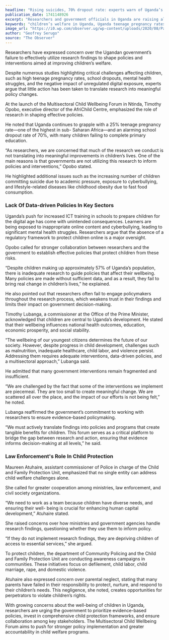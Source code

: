 ```yaml
---
headline: "Rising suicides, 70% dropout rate: experts warn of Uganda’s child welfare crisis"
publication_date: 1741148926
excerpt: "Researchers and government officials in Uganda are raising alarms over the persistent failure to translate critical research on child welfare—covering issues like teenage pregnancy, school dropouts, mental health struggles, and digital risks—into effective, data-driven policies, leaving millions of children vulnerable despite their central role in the nation’s future."
keywords: "children’s welfare in Uganda, Uganda teenage pregnancy rates, school dropout rates Uganda, mental health struggles children Uganda, unregulated digital exposure children, research policy gap Uganda, cyberbullying Uganda schools, childhood obesity Uganda, data-driven policies children, ICT training risks children, Uganda child wellbeing forum, collaboration researchers policymakers, high teenage pregnancy sub-Saharan Africa, academic pressure suicide children, AfriChild Centre Uganda"
image_url: "https://i0.wp.com/observer.ug/wp-content/uploads/2020/08/Pauline-Nak-of-St-Joseph-Nsambya-Primary-School-with-her-children-make-bricks.jpg?w=760&ssl=1"
author: "Geofrey Serugo"
source: "The Observer"
---
```


Researchers have expressed concern over the Ugandan government’s failure to effectively utilize research findings to shape policies and interventions aimed at improving children’s welfare.

Despite numerous studies highlighting critical challenges affecting children, such as high teenage pregnancy rates, school dropouts, mental health struggles, and the negative impact of unregulated digital exposure, experts argue that little action has been taken to translate research into meaningful policy changes.

At the launch of the Multisectoral Child Wellbeing Forum in Ntinda, Timothy Opobo, executive director of the AfriChild Centre, emphasized the role of research in shaping effective policies.

He noted that Uganda continues to grapple with a 25% teenage pregnancy rate—one of the highest in sub- Saharan Africa—and an alarming school dropout rate of 70%, with many children failing to complete primary education.

“As researchers, we are concerned that much of the research we conduct is not translating into meaningful improvements in children’s lives. One of the main reasons is that governments are not utilizing this research to inform policies and interventions,” Opobo stated.

He highlighted additional issues such as the increasing number of children committing suicide due to academic pressure, exposure to cyberbullying, and lifestyle-related diseases like childhood obesity due to fast food consumption.

### Lack Of Data-driven Policies In Key Sectors

Uganda’s push for increased ICT training in schools to prepare children for the digital age has come with unintended consequences. Learners are being exposed to inappropriate online content and cyberbullying, leading to significant mental health struggles. Researchers argue that the absence of a regulatory framework to protect children online is a major oversight.

Opobo called for stronger collaboration between researchers and the government to establish effective policies that protect children from these risks.

“Despite children making up approximately 57% of Uganda’s population, there is inadequate research to guide policies that affect their wellbeing. Many policies are made without sufficient data, and as a result, they fail to bring real change in children’s lives,” he explained.

He also pointed out that researchers often fail to engage policymakers throughout the research process, which weakens trust in their findings and limits their impact on government decision-making.

Timothy Lubanga, a commissioner at the Office of the Prime Minister, acknowledged that children are central to Uganda’s development. He stated that their wellbeing influences national health outcomes, education, economic prosperity, and social stability.

“The wellbeing of our youngest citizens determines the future of our society. However, despite progress in child development, challenges such as malnutrition, inadequate healthcare, child labor, and violence persist. Addressing them requires adequate interventions, data-driven policies, and a multisectoral approach,” Lubanga said.

He admitted that many government interventions remain fragmented and insufficient.

“We are challenged by the fact that some of the interventions we implement are piecemeal. They are too small to create meaningful change. We are scattered all over the place, and the impact of our efforts is not being felt,” he noted.

Lubanga reaffirmed the government’s commitment to working with researchers to ensure evidence-based policymaking.

“We must actively translate findings into policies and programs that create tangible benefits for children. This forum serves as a critical platform to bridge the gap between research and action, ensuring that evidence informs decision-making at all levels,” he said.

### Law Enforcement's Role In Child Protection

Maureen Atuhaire, assistant commissioner of Police in charge of the Child and Family Protection Unit, emphasized that no single entity can address child welfare challenges alone.

She called for greater cooperation among ministries, law enforcement, and civil society organizations.

“We need to work as a team because children have diverse needs, and ensuring their well- being is crucial for enhancing human capital development,” Atuhaire stated.

She raised concerns over how ministries and government agencies handle research findings, questioning whether they use them to inform policy.

“If they do not implement research findings, they are depriving children of access to essential services,” she argued.

To protect children, the department of Community Policing and the Child and Family Protection Unit are conducting awareness campaigns in communities. These initiatives focus on defilement, child labor, child marriage, rape, and domestic violence.

Atuhaire also expressed concern over parental neglect, stating that many parents have failed in their responsibility to protect, nurture, and respond to their children’s needs. This negligence, she noted, creates opportunities for perpetrators to violate children’s rights.

With growing concerns about the well-being of children in Uganda, researchers are urging the government to prioritize evidence-based policies, invest in comprehensive child protection frameworks, and ensure collaboration among key stakeholders. The Multisectoral Child Wellbeing Forum aims to push for stronger policy implementation and greater accountability in child welfare programs.
